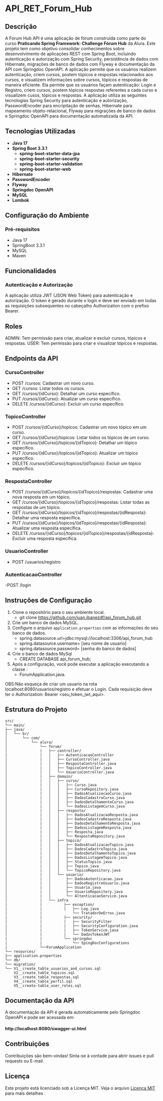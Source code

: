 # API_RET_Forum_Hub
## Descrição

A Forum Hub API é uma aplicação de fórum construída como parte do curso **Praticando Spring Framework: Challenge Fórum Hub** da Alura. Este projeto tem como objetivo consolidar conhecimentos sobre desenvolvimento de aplicações REST com Spring Boot, incluindo autenticação e autorização com Spring Security, persistência de dados com Hibernate, migrações de banco de dados com Flyway e documentação da API com Springdoc OpenAPI. A aplicação permite que os usuários realizem autenticação, criem cursos, postem tópicos e respostas relacionados aos cursos, e visualizem informações sobre cursos, tópicos e respostas de maneira eficiente.
Ela permite que os usuários façam autenticação: Login e Registro, criem cursos, postem tópicos respostas referentes a cada curso e visualizem cusos, tópicos e respostas. A aplicação utiliza as seguintes tecnologias Spring Security para autenticação e autorização, PasswordEncoder para encripitação de senhas, Hibernate para mapeamento objeto-relacional, Flyway para migrações de banco de dados e Springdoc OpenAPI para documentação automatizada da API.

## Tecnologias Utilizadas

- **Java 17**
- **Spring Boot 3.3.1**
    - **spring-boot-starter-data-jpa**
    - **spring-boot-starter-security**
    - **spring-boot-starter-validation**
    - **spring-boot-starter-web**
- **Hibernate**
- **PasswordEncoder**
- **Flyway**
- **Springdoc OpenAPI**
- **MySQL**
- **Lombok**

## Configuração do Ambiente
### Pré-requisitos

- Java 17
- SpringBoot 3.3.1
- MySQL
- Maven

## Funcionalidades
### Autenticação e Autorização
A aplicação utiliza JWT (JSON Web Token) para autenticação e autorização. O token é gerado durante o login e deve ser enviado em todas as requisições subsequentes no cabeçalho Authorization com o prefixo Bearer.

## Roles
ADMIN: Tem permissão para criar, atualizar e excluir cursos, tópicos e respostas.
USER: Tem permissão para criar e visualizar tópicos e respostas.

## Endpoints da API
### CursoController
- POST /cursos: Cadastrar um novo curso.
- GET /cursos: Listar todos os cursos.
- GET /cursos/{idCurso}: Detalhar um curso específico.
- PUT /cursos/{idCurso}: Atualizar um curso específico.
- DELETE /cursos/{idCurso}: Excluir um curso específico.
 
### TopicoController
- POST /cursos/{idCurso}/topicos: Cadastrar um novo tópico em um curso.
- GET /cursos/{idCurso}/topicos: Listar todos os tópicos de um curso.
- GET /cursos/{idCurso}/topicos/{idTopico}: Detalhar um tópico específico.
- PUT /cursos/{idCurso}/topicos/{idTopico}: Atualizar um tópico específico.
- DELETE /cursos/{idCurso}/topicos/{idTopico}: Excluir um tópico específico.

### RespostaController
- POST /cursos/{idCurso}/topicos/{idTopico}/respostas: Cadastrar uma nova resposta em um tópico.
- GET /cursos/{idCurso}/topicos/{idTopico}/respostas: Listar todas as respostas de um tópico.
- GET /cursos/{idCurso}/topicos/{idTopico}/respostas/{idResposta}: Detalhar uma resposta específica.
- PUT /cursos/{idCurso}/topicos/{idTopico}/respostas/{idResposta}: Atualizar uma resposta específica.
- DELETE /cursos/{idCurso}/topicos/{idTopico}/respostas/{idResposta}: Excluir uma resposta específica.

### UsuarioController
- POST /usuarios/registro


### AutenticacaoController
-POST /login

## Instruções de Configuração

1. Clone o repositório para o seu ambiente local.
   - git clone https://github.com/juan.ibanezdf/api_forum_hub.git
2. Crie um banco de dados MySQL.   
3. Configure o arquivo `application.properties` com as informações do seu banco de dados.
    - spring.datasource.url=jdbc:mysql://localhost:3306/api_forum_hub
    - spring.datasource.username= [seu nome de usuario]
    - spring.datasource.password= [senha do banco de dados]
4. Crie o banco de dados MySql
    - CREATE DATABASE api_forum_hub;
5. Após a configuração, você pode executar a aplicação executando a classe :
   - ForumApplication.java.      
 
OBS:Não esqueça de criar um usuario na rota localhost:8080/usuarios/registro e efetuar o Login. Cada requisição deve ter o Authorization: Bearer <seu_token_jwt_aqui>.

## Estrutura do Projeto
```
src/
└── main/
├── java/
│   └── br/
│       └── com/
│           └── alura/
│               └── forum/
│               |   ├── controller/
|               |   |   ├── AutenticacaoController
│               |   │   ├── CursoController.java
│               |   │   ├── RespostaController.java
│               |   │   ├── TopicoController.java
│               │   │   └── UsuarioController.java
│               |   ├── domain/
│               |   │   ├── curso/
│               |   │   │   ├── Curso.java
│               |   │   │   ├── CursoRepository.java
│               |   │   │   ├── DadosAtualizacaoCurso.java
│               |   │   │   ├── DadosCadastroCurso.java
│               |   │   │   ├── DadosDetalhamentoCurso.java
│               |   │   │   └── DadosListagemCurso.java
│               |   │   ├── resposta/
│               |   │   │   ├── DadosAtualizacaoResposta.java
│               |   │   │   ├── DadosCadastroResposta.java
│               |   │   │   ├── DadosDetalhamentoResposta.java
│               |   │   │   ├── DadosListagemResposta.java
│               |   │   │   ├── Resposta.java
│               |   │   │   └── RespostaRepository.java
│               |   │   ├── topico/
│               |   │   │   ├── DadosAtualizacaoTopico.java
│               |   │   │   ├── DadosCadastroTopico.java
│               |   │   │   ├── DadosDetalhamentoTopico.java
│               |   │   │   ├── DadosListagemTopico.java
│               |   │   │   ├── StatusTopico.java
│               |   │   │   ├── Topico.java
│               |   │   │   └── TopicoRepository.java
│               |   │   └── usuario/
│               |   │       ├── DadosAutenticacao.java
│               |   │       ├── DadosRegistroUsuario.java
│               |   │       ├── Usuario.java
│               |   │       ├── UsuarioRepository.java
│               |   │       └── AltenticacaoService.java
│               |   └── infra
|               |          ├── exception/
│               |          |   ├── Log.java
|               |              └── TratadorDeErros.java
|               |          ├── security/
│               |          |   ├── SecurityFilter
|               |          |   ├── SecurityConfiguration.java
│               |          |   ├── TokenService.java
│               |          |   └── DadosTokenJWT
|               |          └── springdoc
|               |              └── SpingDocConfigurations   
|               └──ForumApplication
└── resources/
├── application.properties
└── db/
└── migration/
└── V1__create_table_usuarios_and_cursos.sql
    V2__create_table_topicos.sql
    V3__create_table_respostas.sql
    V4__create_table_perfil.sql
    V5__create-table_user_roles.sql

```

## Documentação da API
A documentação da API é gerada automaticamente pelo Springdoc OpenAPI e pode ser acessada em:
#### http://localhost:8080/swagger-ui.html

## Contribuições
Contribuições são bem-vindas! Sinta-se à vontade para abrir issues e pull requests ou E-mail.

## Licença
Este projeto está licenciado sob a Licença MIT. Veja o arquivo [Licença MIT](LICENSE) para mais detalhes .


